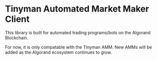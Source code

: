 # Tinyman Automated Market Maker Client
This library is built for automated trading programs/bots on the Algorand Blockchain.

For now, it is only compatable with the Tinyman AMM. New AMMs will be added as the Algorand ecosystem continues to grow. 
